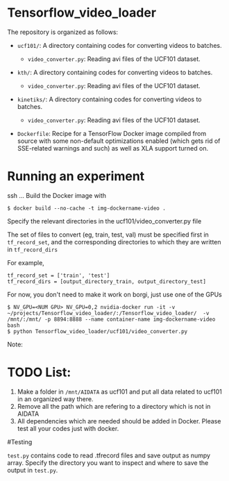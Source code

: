 # Tensorflow_video_loader

The repository is organized as follows:

* `ucf101/`: A directory containing codes for converting videos to batches.
  - `video_converter.py`: Reading avi files of the UCF101 dataset.
 
* `kth/`: A directory containing codes for converting videos to batches.
  - `video_converter.py`: Reading avi files of the UCF101 dataset.

* `kinetiks/`: A directory containing codes for converting videos to batches.
  - `video_converter.py`: Reading avi files of the UCF101 dataset.
* `Dockerfile`: Recipe for a TensorFlow Docker image compiled from source with
  some non-default optimizations enabled (which gets rid of SSE-related warnings
  and such) as well as XLA support turned on.

# Running an experiment
ssh ...
Build the Docker image with

```docker build
$ docker build --no-cache -t img-dockername-video . 
```
Specify the relevant directories in the ucf101/video_converter.py file

The set of files to convert (eg, train, test, val) must be specified first in ```tf_record_set```, and the corresponding directories to which they are written in ```tf_record_dirs``` 

For example, 
```
tf_record_set = ['train', 'test']
tf_record_dirs = [output_directory_train, output_directory_test] 
``` 



For now, you don't need to make it work on borgi, just use
one of the GPUs
```
$ NV_GPU=<NUM GPU> NV_GPU=0,2 nvidia-docker run -it -v ~/projects/Tensorflow_video_loader/:/Tensorflow_video_loader/  -v /mnt/:/mnt/ -p 8894:8888 --name container-name img-dockername-video bash
$ python Tensorflow_video_loader/ucf101/video_converter.py
```
Note:



# TODO List:
1. Make a folder in ```/mnt/AIDATA``` as ucf101 and put all data related to ucf101 in an organized way there.
2. Remove all the path which are refering to a directory which is not in AIDATA
3. All dependencies which are needed should be added in Docker. Please test all your codes just with docker.




#Testing

`test.py` contains code to read .tfrecord files and save output as numpy array. Specify the directory you want to inspect and where to save the output in `test.py`.
